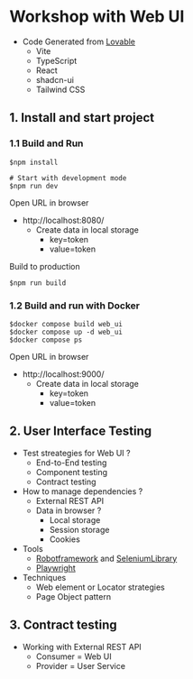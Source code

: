 # Workshop with Web UI
* Code Generated from [Lovable](https://lovable.dev) 
    * Vite
    * TypeScript
    * React
    * shadcn-ui
    * Tailwind CSS

## 1. Install and start project

### 1.1 Build and Run
```
$npm install

# Start with development mode
$npm run dev
```

Open URL in browser
* http://localhost:8080/
  * Create data in local storage
    * key=token
    * value=token

Build to production
```
$npm run build
```

### 1.2 Build and run with Docker
```
$docker compose build web_ui
$docker compose up -d web_ui
$docker compose ps
```

Open URL in browser
* http://localhost:9000/
  * Create data in local storage
    * key=token
    * value=token


## 2. User Interface Testing
* Test streategies for Web UI ?
  * End-to-End testing
  * Component testing
  * Contract testing
* How to manage dependencies ?
  * External REST API
  * Data in browser ?
    * Local storage
    * Session storage
    * Cookies
* Tools
  * [Robotframework](https://robotframework.org/) and [SeleniumLibrary](https://github.com/robotframework/SeleniumLibrary/)
  * [Playwright](https://playwright.dev/)
* Techniques
  * Web element or Locator strategies
  * Page Object pattern  


## 3. Contract testing
* Working with External REST API
  * Consumer = Web UI
  * Provider = User Service